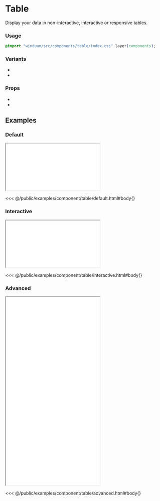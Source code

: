 # Table
Display your data in non-interactive, interactive or responsive tables.
<ViewSourceGh href="https://github.com/winduum/winduum/blob/main/src/components/table" />

### Usage

```css
@import "winduum/src/components/table/index.css" layer(components);
```

### Variants
* <LinkGh name="default" path="components/table" />
* <LinkGh name="interactive" path="components/table" />

### Props
* <LinkGh name="default-props" path="components/table" />
* <LinkGh name="interactive-props" path="components/table" />

## Examples

### Default

<iframe onload="this.style.visibility = 'visible';" src="/examples/component/table/default.html"></iframe>

<<< @/public/examples/component/table/default.html#body{}

### Interactive

<iframe onload="this.style.visibility = 'visible';" src="/examples/component/table/interactive.html"></iframe>

<<< @/public/examples/component/table/interactive.html#body{}

### Advanced

<iframe onload="this.style.visibility = 'visible';" src="/examples/component/table/advanced.html" style="height: 600px"></iframe>

<<< @/public/examples/component/table/advanced.html#body{}
